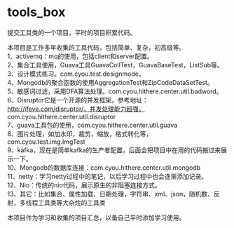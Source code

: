 # tools_box
提交工具类的一个项目，平时的项目积累代码。<br/>

本项目是工作多年收集的工具代码，包括简单、复杂，初高级等。<br/>
1、activemq：mq的使用，包括client和server配置。<br/>
2、集合工具使用，Guava工具GuavaCollTest，GuavaBaseTest，ListSub等。<br/>
3、设计模式练习。com.cyou.test.designmode。<br/>
4、Mongodb的聚合函数的使用AggregationTest和ZipCodeDataSetTest。<br/>
5、敏感词过滤，采用DFA算法处理。com.cyou.hithere.center.util.badword。<br/>
6、Disruptor它是一个开源的并发框架，参考地址：http://ifeve.com/disruptor/，并发处理能力超强。
com.cyou.hithere.center.util.disruptor<br/>
7、guava工具包的使用，com.cyou.hithere.center.util.guava<br/>
8、图片处理，如加水印，裁剪，缩放，格式转化等，com.cyou.test.img.ImgTest<br/>
9、kafka，现在是简单kafka的生产者配置，后面会把项目中在用的代码搬过来展示一下。<br/>
10、Mongodb的数据库连接：com.cyou.hithere.center.util.mongodb<br/>
11、netty：学习netty过程中的笔记，以后学习过程中也会逐渐添加记录。<br/>
12、Nio：传统的nio代码，展示原生的非阻塞连接方式。<br/>
13、其它：比如集合、属性加载、日期处理，字符串、xml、json，随机数、反射，多线程工具类等大杂烩的工具类<br/>

本项目作为学习和收集的项目汇总，以备自己平时添加学习使用。<br/>
